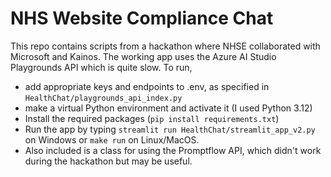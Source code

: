 # NHS Website Compliance Chat

This repo contains scripts from a hackathon where NHSE collaborated with Microsoft and Kainos. The working app uses the Azure AI Studio Playgrounds API which is quite slow. To run, 
* add appropriate keys and endpoints to .env, as specified in `HealthChat/playgrounds_api_index.py`
* make a virtual Python environment and activate it (I used Python 3.12)
* Install the required packages (`pip install requirements.txt`)
* Run the app by typing `streamlit run HealthChat/streamlit_app_v2.py` on Windows or `make run` on Linux/MacOS.
* Also included is a class for using the Promptflow API, which didn't work during the hackathon but may be useful.
